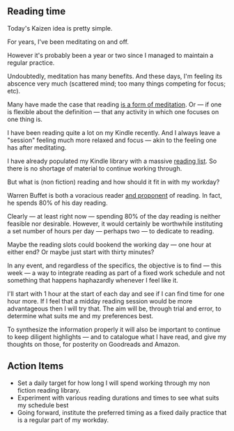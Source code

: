 ## Reading time

Today's Kaizen idea is pretty simple.

For years, I've been meditating on and off.

However it's probably been a year or two since I managed to maintain a regular practice.

Undoubtedly, meditation has many benefits. And these days, I'm feeling its abscence very much (scattered mind; too many things competing for focus; etc).

Many have made the case that reading [is a form of meditation](http://www.theconsciousprofessional.com/reading-form-meditation/). Or — if one is flexible about the definition — that any activity in which one focuses on one thing is.

I have been reading quite a lot on my Kindle recently. And I always leave a "session" feeling much more relaxed and focus — akin to the feeling one has after meditating.

I have already populated my Kindle library with a massive [reading list](https://medium.com/@danielrosehill/my-three-year-long-non-fiction-reading-list-150-books-a4806d88508b). So there is no shortage of material to continue working through.

But what is (non fiction) reading and how should it fit in with my workday?

Warren Buffet is both a voracious reader [and proponent](https://www.inc.com/marcel-schwantes/warren-buffett-says-anyone-can-achieve-success-by-following-1-simple-formula-he-uses-every-day.html#:~:text=He%20is%20a%20voracious%20reader,think%2C%22%20Buffett%20once%20said.) of reading. In fact, he spends 80% of his day reading. 

Clearly — at least right now — spending 80% of the day reading is neither feasible nor desirable. However, it would certainly be worthwhile instituting a set number of hours per day — perhaps two — to dedicate to reading.

Maybe the reading slots could bookend the working day — one hour at either end? Or maybe just start with thirty minutes?

In any event, and regardless of the specifics, the objective is to find — this week — a way to integrate reading as part of a fixed work schedule and not something that happens haphazardly whenever I feel like it.

I'll start with 1 hour at the start of each day and see if I can find time for one hour more. If I feel that a midday reading session would be more advantageous then I will try that. The aim will be, through trial and error, to determine what suits me and my preferences best.

To synthesize the information properly it will also be important to continue to keep diligent highlights — and to catalogue what I have read, and give my thoughts on those, for posterity on Goodreads and Amazon.

## Action Items

* Set a daily target for how long I will spend working through my non fiction reading library.
* Experiment with various reading durations and times to see what suits my schedule best
* Going forward, institute the preferred timing as a fixed daily practice that is a regular part of my workday.
